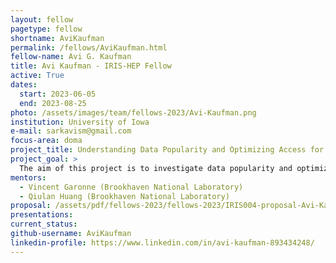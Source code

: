 ```yaml
---
layout: fellow
pagetype: fellow
shortname: AviKaufman
permalink: /fellows/AviKaufman.html
fellow-name: Avi G. Kaufman
title: Avi Kaufman - IRIS-HEP Fellow
active: True
dates:
  start: 2023-06-05
  end: 2023-08-25
photo: /assets/images/team/fellows-2023/Avi-Kaufman.png
institution: University of Iowa
e-mail: sarkavism@gmail.com
focus-area: doma
project_title: Understanding Data Popularity and Optimizing Access for Analysis
project_goal: >
  The aim of this project is to investigate data popularity and optimize data access to enhance data analysis efficiency. By studying data access patterns, we can identify frequently accessed datasets, prioritize their availability, and optimize resource utilization. This research is crucial in today's data-driven world as it can significantly improve decision-making processes and drive innovation. The project will involve familiarization with existing research, dataset collection and analysis, implementation of an intelligent data movement and placement engine, adaptive query optimization, monitoring, and exploration of innovative approaches.
mentors:
  - Vincent Garonne (Brookhaven National Laboratory)
  - Qiulan Huang (Brookhaven National Laboratory)
proposal: /assets/pdf/fellows-2023/fellows-2023/IRIS004-proposal-Avi-Kaufman.pdf
presentations:
current_status:
github-username: AviKaufman
linkedin-profile: https://www.linkedin.com/in/avi-kaufman-893434248/
---
```


